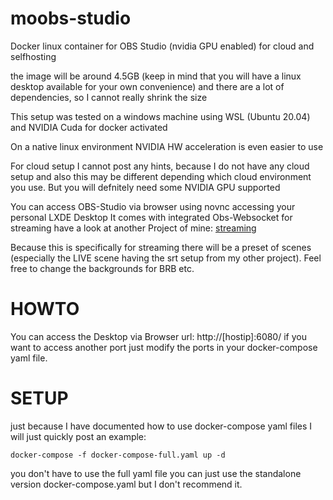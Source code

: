 # moobs-studio
Docker linux container for OBS Studio (nvidia GPU enabled) for cloud and selfhosting

the image will be around 4.5GB (keep in mind that you will have a linux desktop available for your own convenience) and there are a lot of dependencies, so I cannot really shrink the size

This setup was tested on a windows machine using WSL (Ubuntu 20.04) and NVIDIA Cuda for docker activated

On a native linux environment NVIDIA HW acceleration is even easier to use

For cloud setup I cannot post any hints, because I do not have any cloud setup and also this may be different depending which cloud environment you use.
But you will defnitely need some NVIDIA GPU supported

You can access OBS-Studio via browser using novnc accessing your personal LXDE Desktop
It comes with integrated Obs-Websocket for streaming have a look at another Project of mine: [streaming](https://github.com/moo-the-cow/streaming)

Because this is specifically for streaming there will be a preset of scenes (especially the LIVE scene having the srt setup from my other project). Feel free to change the backgrounds for BRB etc.

# HOWTO
You can access the Desktop via Browser url: http://[hostip]:6080/ if you want to access another port just modify the ports in your docker-compose yaml file.

# SETUP
just because I have documented how to use docker-compose yaml files I will just quickly post an example:

`docker-compose -f docker-compose-full.yaml up -d`

you don't have to use the full yaml file you can just use the standalone version docker-compose.yaml but I don't recommend it.
